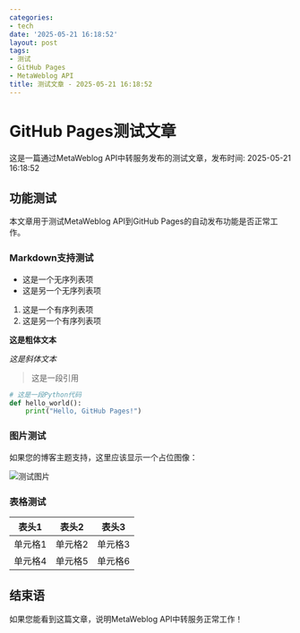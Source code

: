```yaml
---
categories:
- tech
date: '2025-05-21 16:18:52'
layout: post
tags:
- 测试
- GitHub Pages
- MetaWeblog API
title: 测试文章 - 2025-05-21 16:18:52
---
```


# GitHub Pages测试文章

这是一篇通过MetaWeblog API中转服务发布的测试文章，发布时间: 2025-05-21 16:18:52

## 功能测试

本文章用于测试MetaWeblog API到GitHub Pages的自动发布功能是否正常工作。

### Markdown支持测试

* 这是一个无序列表项
* 这是另一个无序列表项

1. 这是一个有序列表项
2. 这是另一个有序列表项

**这是粗体文本**

*这是斜体文本*

> 这是一段引用

```python
# 这是一段Python代码
def hello_world():
    print("Hello, GitHub Pages!")
```

### 图片测试

如果您的博客主题支持，这里应该显示一个占位图像：

![测试图片](https://via.placeholder.com/600x300)

### 表格测试

| 表头1 | 表头2 | 表头3 |
|-------|-------|-------|
| 单元格1 | 单元格2 | 单元格3 |
| 单元格4 | 单元格5 | 单元格6 |

## 结束语

如果您能看到这篇文章，说明MetaWeblog API中转服务正常工作！
